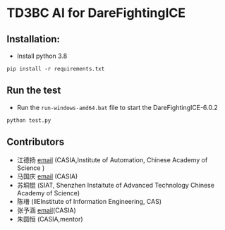 # TD3BC AI for DareFightingICE

## Installation:
- Install python 3.8
```
pip install -r requirements.txt 
```
## Run the test
- Run the ```run-windows-amd64.bat``` file to start the DareFightingICE-6.0.2
```
python test.py
```
## Contributors
- 江德扬 [email](jiangdeyang2022@ia.ac.cn) (CASIA,Institute of Automation, Chinese Academy of Science )
- 马国庆 [email](zgmaguoqing@163.com) (CASIA)
- 苏垌锟 (SIAT, Shenzhen Instaitute of Advanced Technology Chinese Academy of Science)
- 陈瑨 (IIEInstitute of Information Engineering, CAS)
- 张予涵 [email](3289360744@qq.com)(CASIA)
- 朱圆恒 (CASIA,mentor)
